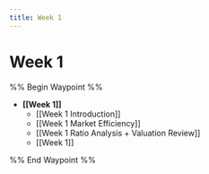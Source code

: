 ```yaml
---
title: Week 1
---
```

# Week 1

%% Begin Waypoint %%

- **[[Week 1]]**
	- [[Week 1 Introduction]]
	- [[Week 1 Market Efficiency]]
	- [[Week 1 Ratio Analysis + Valuation Review]]
	- [[Week 1]]

%% End Waypoint %%